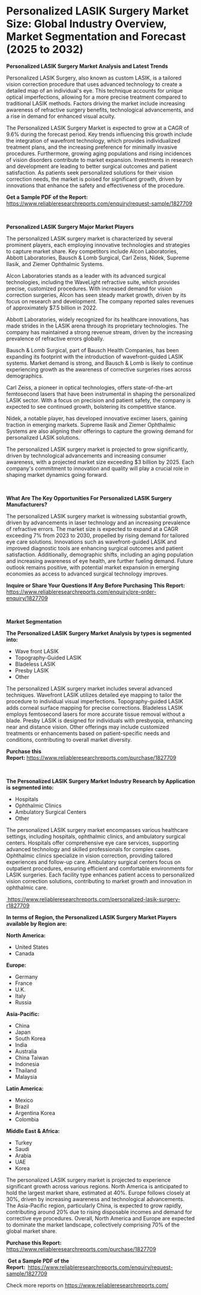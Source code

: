 <p><h1>Personalized LASIK Surgery Market Size: Global Industry Overview, Market Segmentation and Forecast (2025 to 2032)</h1></p><p><strong>Personalized LASIK Surgery Market Analysis and Latest Trends</strong></p>
<p><p>Personalized LASIK Surgery, also known as custom LASIK, is a tailored vision correction procedure that uses advanced technology to create a detailed map of an individual's eye. This technique accounts for unique optical imperfections, allowing for a more precise treatment compared to traditional LASIK methods. Factors driving the market include increasing awareness of refractive surgery benefits, technological advancements, and a rise in demand for enhanced visual acuity. </p><p>The Personalized LASIK Surgery Market is expected to grow at a CAGR of 9.6% during the forecast period. Key trends influencing this growth include the integration of wavefront technology, which provides individualized treatment plans, and the increasing preference for minimally invasive procedures. Furthermore, growing aging populations and rising incidences of vision disorders contribute to market expansion. Investments in research and development are leading to better surgical outcomes and patient satisfaction. As patients seek personalized solutions for their vision correction needs, the market is poised for significant growth, driven by innovations that enhance the safety and effectiveness of the procedure.</p></p>
<p><strong>Get a Sample PDF of the Report:&nbsp;</strong> <a href="https://www.reliableresearchreports.com/enquiry/request-sample/1827709?utm_campaign=2232&utm_medium=2&utm_source=Github&utm_content=ia&utm_term=03032025&utm_id=personalized-lasik-surgery">https://www.reliableresearchreports.com/enquiry/request-sample/1827709</a></p>
<p>&nbsp;</p>
<p><strong>Personalized LASIK Surgery Major Market Players</strong></p>
<p><p>The personalized LASIK surgery market is characterized by several prominent players, each employing innovative technologies and strategies to capture market share. Key competitors include Alcon Laboratories, Abbott Laboratories, Bausch & Lomb Surgical, Carl Zeiss, Nidek, Supreme Ilasik, and Ziemer Ophthalmic Systems.</p><p>Alcon Laboratories stands as a leader with its advanced surgical technologies, including the WaveLight refractive suite, which provides precise, customized procedures. With increased demand for vision correction surgeries, Alcon has seen steady market growth, driven by its focus on research and development. The company reported sales revenues of approximately $7.5 billion in 2022.</p><p>Abbott Laboratories, widely recognized for its healthcare innovations, has made strides in the LASIK arena through its proprietary technologies. The company has maintained a strong revenue stream, driven by the increasing prevalence of refractive errors globally.</p><p>Bausch & Lomb Surgical, part of Bausch Health Companies, has been expanding its footprint with the introduction of wavefront-guided LASIK systems. Market demand is strong, and Bausch & Lomb is likely to continue experiencing growth as the awareness of corrective surgeries rises across demographics.</p><p>Carl Zeiss, a pioneer in optical technologies, offers state-of-the-art femtosecond lasers that have been instrumental in shaping the personalized LASIK sector. With a focus on precision and patient safety, the company is expected to see continued growth, bolstering its competitive stance.</p><p>Nidek, a notable player, has developed innovative excimer lasers, gaining traction in emerging markets. Supreme Ilasik and Ziemer Ophthalmic Systems are also aligning their offerings to capture the growing demand for personalized LASIK solutions.</p><p>The personalized LASIK surgery market is projected to grow significantly, driven by technological advancements and increasing consumer awareness, with a projected market size exceeding $3 billion by 2025. Each company's commitment to innovation and quality will play a crucial role in shaping market dynamics going forward.</p></p>
<p>&nbsp;</p>
<p><strong>What Are The Key Opportunities For Personalized LASIK Surgery Manufacturers?</strong></p>
<p><p>The personalized LASIK surgery market is witnessing substantial growth, driven by advancements in laser technology and an increasing prevalence of refractive errors. The market size is expected to expand at a CAGR exceeding 7% from 2023 to 2030, propelled by rising demand for tailored eye care solutions. Innovations such as wavefront-guided LASIK and improved diagnostic tools are enhancing surgical outcomes and patient satisfaction. Additionally, demographic shifts, including an aging population and increasing awareness of eye health, are further fueling demand. Future outlook remains positive, with potential market expansion in emerging economies as access to advanced surgical technology improves.</p></p>
<p><strong>Inquire or Share Your Questions If Any Before Purchasing This Report:</strong> <a href="https://www.reliableresearchreports.com/enquiry/pre-order-enquiry/1827709?utm_campaign=2232&utm_medium=2&utm_source=Github&utm_content=ia&utm_term=03032025&utm_id=personalized-lasik-surgery">https://www.reliableresearchreports.com/enquiry/pre-order-enquiry/1827709</a></p>
<p>&nbsp;</p>
<p><strong>Market Segmentation</strong></p>
<p><strong>The Personalized LASIK Surgery Market Analysis by types is segmented into:</strong></p>
<p><ul><li>Wave front LASIK</li><li>Topography-Guided LASIK</li><li>Bladeless LASIK</li><li>Presby LASIK</li><li>Other</li></ul></p>
<p><p>The personalized LASIK surgery market includes several advanced techniques. Wavefront LASIK utilizes detailed eye mapping to tailor the procedure to individual visual imperfections. Topography-guided LASIK adds corneal surface mapping for precise corrections. Bladeless LASIK employs femtosecond lasers for more accurate tissue removal without a blade. Presby LASIK is designed for individuals with presbyopia, enhancing near and distance vision. Other offerings may include customized treatments or enhancements based on patient-specific needs and conditions, contributing to overall market diversity.</p></p>
<p><strong>Purchase this Report:&nbsp;</strong><a href="https://www.reliableresearchreports.com/purchase/1827709?utm_campaign=2232&utm_medium=2&utm_source=Github&utm_content=ia&utm_term=03032025&utm_id=personalized-lasik-surgery">https://www.reliableresearchreports.com/purchase/1827709</a></p>
<p>&nbsp;</p>
<p><strong>The Personalized LASIK Surgery Market Industry Research by Application is segmented into:</strong></p>
<p><ul><li>Hospitals</li><li>Ophthalmic Clinics</li><li>Ambulatory Surgical Centers</li><li>Other</li></ul></p>
<p><p>The personalized LASIK surgery market encompasses various healthcare settings, including hospitals, ophthalmic clinics, and ambulatory surgical centers. Hospitals offer comprehensive eye care services, supporting advanced technology and skilled professionals for complex cases. Ophthalmic clinics specialize in vision correction, providing tailored experiences and follow-up care. Ambulatory surgical centers focus on outpatient procedures, ensuring efficient and comfortable environments for LASIK surgeries. Each facility type enhances patient access to personalized vision correction solutions, contributing to market growth and innovation in ophthalmic care.</p></p>
<p><a href="https://www.reliableresearchreports.com/personalized-lasik-surgery-r1827709?utm_campaign=2232&utm_medium=2&utm_source=Github&utm_content=ia&utm_term=03032025&utm_id=personalized-lasik-surgery">&nbsp;https://www.reliableresearchreports.com/personalized-lasik-surgery-r1827709</a></p>
<p><strong>In terms of Region, the Personalized LASIK Surgery Market Players available by Region are:</strong></p>
<p>
    <p> <strong> North America: </strong>
        <ul>
            <li>United States</li>
            <li>Canada</li>
        </ul>
        </p> 
    <p> <strong> Europe: </strong>
        <ul>
            <li>Germany</li>
            <li>France</li>
            <li>U.K.</li>
            <li>Italy</li>
            <li>Russia</li>
        </ul>
        </p> 
    <p> <strong> Asia-Pacific: </strong>
        <ul>
            <li>China</li>
            <li>Japan</li>
            <li>South Korea</li>
            <li>India</li>
            <li>Australia</li>
            <li>China Taiwan</li>
            <li>Indonesia</li>
            <li>Thailand</li>
            <li>Malaysia</li>
        </ul>
        </p> 
    <p> <strong> Latin America: </strong>
        <ul>
            <li>Mexico</li>
            <li>Brazil</li>
            <li>Argentina Korea</li>
            <li>Colombia</li>
        </ul>
        </p> 
    <p> <strong> Middle East & Africa: </strong>
        <ul>
            <li>Turkey</li>
            <li>Saudi</li>
            <li>Arabia</li>
            <li>UAE</li>
            <li>Korea</li>
        </ul>
    </p>
    </p>
<p><p>The personalized LASIK surgery market is projected to experience significant growth across various regions. North America is anticipated to hold the largest market share, estimated at 40%. Europe follows closely at 30%, driven by increasing awareness and technological advancements. The Asia-Pacific region, particularly China, is expected to grow rapidly, contributing around 20% due to rising disposable incomes and demand for corrective eye procedures. Overall, North America and Europe are expected to dominate the market landscape, collectively comprising 70% of the global market share.</p></p>
<p><strong>Purchase this Report: </strong><a href="https://www.reliableresearchreports.com/purchase/1827709?utm_campaign=2232&utm_medium=2&utm_source=Github&utm_content=ia&utm_term=03032025&utm_id=personalized-lasik-surgery">https://www.reliableresearchreports.com/purchase/1827709</a></p>
<p>&nbsp;<strong>Get a Sample PDF of the Report:&nbsp;&nbsp;</strong><a href="https://www.reliableresearchreports.com/enquiry/request-sample/1827709?utm_campaign=2232&utm_medium=2&utm_source=Github&utm_content=ia&utm_term=03032025&utm_id=personalized-lasik-surgery">https://www.reliableresearchreports.com/enquiry/request-sample/1827709</a></p>
<p><strong></strong></p>
<p>Check more reports on <a href="https://www.reliableresearchreports.com/?utm_campaign=2232&utm_medium=2&utm_source=Github&utm_content=ia&utm_term=03032025&utm_id=personalized-lasik-surgery">https://www.reliableresearchreports.com/</a></p>